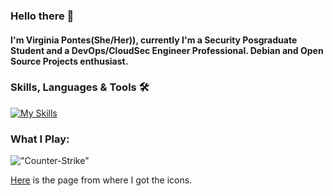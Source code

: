 ### Hello there 👋

#### I'm Virginia Pontes(She/Her)), currently I'm a Security Posgraduate Student and a DevOps/CloudSec Engineer Professional. Debian and Open Source Projects enthusiast.

### Skills, Languages & Tools 🛠

[![My Skills](https://skillicons.dev/icons?i=aws,gcp,azure,github,githubactions,terraform,linux,bash,kubernetes,docker,git,grafana,prometheus,kali,raspberrypi,nginx,npm,py,ansible,debian,md,vscodium&perline=4)](https://skillicons.dev)  
  

     

### What I Play:

!["Counter-Strike"](https://img.shields.io/badge/Counter_Strike-000000?style=for-the-badge&logo=counter-strike&logoColor=white "Counter-Strike") 




[Here](https://github.com/devicons) is the page from where I got the icons.
